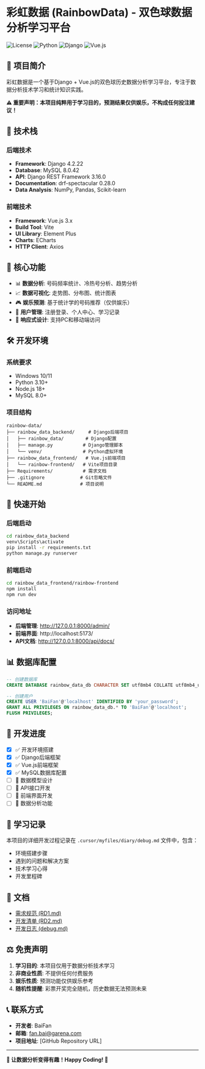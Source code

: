 # 彩虹数据 (RainbowData) - 双色球数据分析学习平台

![License](https://img.shields.io/badge/license-MIT-blue.svg)
![Python](https://img.shields.io/badge/python-3.10+-green.svg)
![Django](https://img.shields.io/badge/django-4.2+-green.svg)
![Vue.js](https://img.shields.io/badge/vue.js-3.x-green.svg)

## 📖 项目简介

彩虹数据是一个基于Django + Vue.js的双色球历史数据分析学习平台，专注于数据分析技术学习和统计知识实践。

**⚠️ 重要声明：本项目纯粹用于学习目的，预测结果仅供娱乐，不构成任何投注建议！**

## 🚀 技术栈

### 后端技术
- **Framework**: Django 4.2.22
- **Database**: MySQL 8.0.42
- **API**: Django REST Framework 3.16.0
- **Documentation**: drf-spectacular 0.28.0
- **Data Analysis**: NumPy, Pandas, Scikit-learn

### 前端技术
- **Framework**: Vue.js 3.x
- **Build Tool**: Vite
- **UI Library**: Element Plus
- **Charts**: ECharts
- **HTTP Client**: Axios

## 🎯 核心功能

- 📊 **数据分析**: 号码频率统计、冷热号分析、趋势分析
- 📈 **数据可视化**: 走势图、分布图、统计图表
- 🎮 **娱乐预测**: 基于统计学的号码推荐（仅供娱乐）
- 👤 **用户管理**: 注册登录、个人中心、学习记录
- 📱 **响应式设计**: 支持PC和移动端访问

## 🛠️ 开发环境

### 系统要求
- Windows 10/11
- Python 3.10+
- Node.js 18+
- MySQL 8.0+

### 项目结构
```
rainbow-data/
├── rainbow_data_backend/     # Django后端项目
│   ├── rainbow_data/        # Django配置
│   ├── manage.py           # Django管理脚本
│   └── venv/               # Python虚拟环境
├── rainbow_data_frontend/   # Vue.js前端项目
│   └── rainbow-frontend/   # Vite项目目录
├── Requirements/           # 需求文档
├── .gitignore             # Git忽略文件
└── README.md              # 项目说明
```

## 🚀 快速开始

### 后端启动
```bash
cd rainbow_data_backend
venv\Scripts\activate
pip install -r requirements.txt
python manage.py runserver
```

### 前端启动
```bash
cd rainbow_data_frontend/rainbow-frontend
npm install
npm run dev
```

### 访问地址
- **后端管理**: http://127.0.0.1:8000/admin/
- **前端界面**: http://localhost:5173/
- **API文档**: http://127.0.0.1:8000/api/docs/

## 📊 数据库配置

```sql
-- 创建数据库
CREATE DATABASE rainbow_data_db CHARACTER SET utf8mb4 COLLATE utf8mb4_unicode_ci;

-- 创建用户
CREATE USER 'BaiFan'@'localhost' IDENTIFIED BY 'your_password';
GRANT ALL PRIVILEGES ON rainbow_data_db.* TO 'BaiFan'@'localhost';
FLUSH PRIVILEGES;
```

## 🔧 开发进度

- [x] ✅ 开发环境搭建
- [x] ✅ Django后端框架
- [x] ✅ Vue.js前端框架
- [x] ✅ MySQL数据库配置
- [ ] 🚧 数据模型设计
- [ ] 🚧 API接口开发
- [ ] 🚧 前端界面开发
- [ ] 🚧 数据分析功能

## 📝 学习记录

本项目的详细开发过程记录在 `.cursor/myfiles/diary/debug.md` 文件中，包含：
- 环境搭建步骤
- 遇到的问题和解决方案
- 技术学习心得
- 开发里程碑

## 📄 文档

- [需求规范 (RD1.md)](Requirements/RD1.md)
- [开发清单 (RD2.md)](Requirements/RD2.md)
- [开发日志 (debug.md)](.cursor/myfiles/diary/debug.md)

## ⚖️ 免责声明

1. **学习目的**: 本项目仅用于数据分析技术学习
2. **非商业性质**: 不提供任何付费服务
3. **娱乐性质**: 预测功能仅供娱乐参考
4. **随机性提醒**: 彩票开奖完全随机，历史数据无法预测未来

## 📞 联系方式

- **开发者**: BaiFan
- **邮箱**: fan.bai@garena.com
- **项目地址**: [GitHub Repository URL]

---

**🌈 让数据分析变得有趣！Happy Coding! 🚀** 